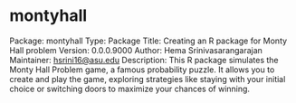 # montyhall
Package: montyhall
Type: Package
Title: Creating an R package for Monty Hall problem
Version: 0.0.0.9000
Author: Hema Srinivasarangarajan
Maintainer: hsrini16@asu.edu
Description: This R package simulates the Monty Hall Problem game, a famous probability puzzle. It allows you to create and play the game, exploring strategies like staying with your initial choice or switching doors to maximize your chances of winning.


